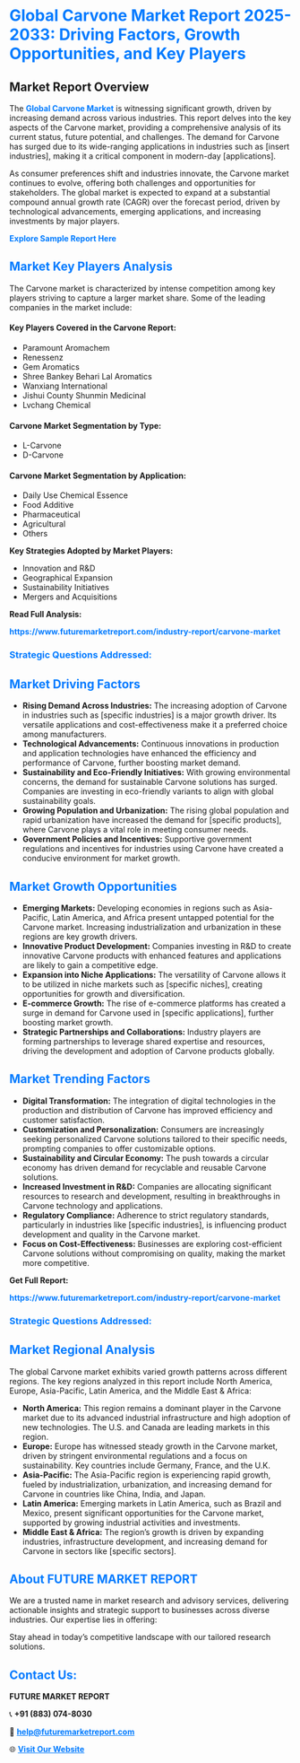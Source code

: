<h1 style="color: #007BFF;">Global Carvone Market Report 2025-2033: Driving Factors, Growth Opportunities, and Key Players</h1>

<section id="overview">
<h2>Market Report Overview</h2>
<p>The <a href="https://www.futuremarketreport.com/industry-report/carvone-market" style="color: #007BFF; text-decoration: none;"><strong>Global Carvone Market</strong></a> is witnessing significant growth, driven by increasing demand across various industries. This report delves into the key aspects of the Carvone market, providing a comprehensive analysis of its current status, future potential, and challenges. The demand for Carvone has surged due to its wide-ranging applications in industries such as [insert industries], making it a critical component in modern-day [applications].</p>
<p>As consumer preferences shift and industries innovate, the Carvone market continues to evolve, offering both challenges and opportunities for stakeholders. The global market is expected to expand at a substantial compound annual growth rate (CAGR) over the forecast period, driven by technological advancements, emerging applications, and increasing investments by major players.</p>
</section>

<section id="overview">
<p><a href="https://www.futuremarketreport.com/request-sample/reportId=85955" style="color: #007BFF; text-decoration: none;"><strong>Explore Sample Report Here</strong></a></p>
</section>

<section id="key-players">
<h2 style="color: #007BFF;">Market Key Players Analysis</h2>
<p>The Carvone market is characterized by intense competition among key players striving to capture a larger market share. Some of the leading companies in the market include:</p>
<h4>Key Players Covered in the Carvone Report:</h4>
<ul><li>Paramount Aromachem</li><li>Renessenz</li><li>Gem Aromatics</li><li>Shree Bankey Behari Lal Aromatics</li><li>Wanxiang International</li><li>Jishui County Shunmin Medicinal</li><li>Lvchang Chemical</li></ul>
<h4>Carvone Market Segmentation by Type:</h4>
<ul><li>L-Carvone</li><li>D-Carvone</li></ul>

<h4>Carvone Market Segmentation by Application:</h4>
<ul><li>Daily Use Chemical Essence</li><li>Food Additive</li><li>Pharmaceutical</li><li>Agricultural</li><li>Others</li></ul>
<p><strong>Key Strategies Adopted by Market Players:</strong></p>
<ul>
<li>Innovation and R&D</li>
<li>Geographical Expansion</li>
<li>Sustainability Initiatives</li>
<li>Mergers and Acquisitions</li>
</ul>
</section>

<section>
<p><strong>Read Full Analysis: </strong></p><a href="https://www.futuremarketreport.com/industry-report/carvone-market" style="color: #007BFF; text-decoration: none;"><strong>https://www.futuremarketreport.com/industry-report/carvone-market</strong></a>
<h3 style="color: #007BFF;">Strategic Questions Addressed:</h3>
</section>

<section id="driving-factors">
<h2 style="color: #007BFF;">Market Driving Factors</h2>
<ul>
<li><strong>Rising Demand Across Industries:</strong> The increasing adoption of Carvone in industries such as [specific industries] is a major growth driver. Its versatile applications and cost-effectiveness make it a preferred choice among manufacturers.</li>
<li><strong>Technological Advancements:</strong> Continuous innovations in production and application technologies have enhanced the efficiency and performance of Carvone, further boosting market demand.</li>
<li><strong>Sustainability and Eco-Friendly Initiatives:</strong> With growing environmental concerns, the demand for sustainable Carvone solutions has surged. Companies are investing in eco-friendly variants to align with global sustainability goals.</li>
<li><strong>Growing Population and Urbanization:</strong> The rising global population and rapid urbanization have increased the demand for [specific products], where Carvone plays a vital role in meeting consumer needs.</li>
<li><strong>Government Policies and Incentives:</strong> Supportive government regulations and incentives for industries using Carvone have created a conducive environment for market growth.</li>
</ul>
</section>

<section id="growth-opportunities">
<h2 style="color: #007BFF;">Market Growth Opportunities</h2>
<ul>
<li><strong>Emerging Markets:</strong> Developing economies in regions such as Asia-Pacific, Latin America, and Africa present untapped potential for the Carvone market. Increasing industrialization and urbanization in these regions are key growth drivers.</li>
<li><strong>Innovative Product Development:</strong> Companies investing in R&D to create innovative Carvone products with enhanced features and applications are likely to gain a competitive edge.</li>
<li><strong>Expansion into Niche Applications:</strong> The versatility of Carvone allows it to be utilized in niche markets such as [specific niches], creating opportunities for growth and diversification.</li>
<li><strong>E-commerce Growth:</strong> The rise of e-commerce platforms has created a surge in demand for Carvone used in [specific applications], further boosting market growth.</li>
<li><strong>Strategic Partnerships and Collaborations:</strong> Industry players are forming partnerships to leverage shared expertise and resources, driving the development and adoption of Carvone products globally.</li>
</ul>
</section>

<section id="trending-factors">
<h2 style="color: #007BFF;">Market Trending Factors</h2>
<ul>
<li><strong>Digital Transformation:</strong> The integration of digital technologies in the production and distribution of Carvone has improved efficiency and customer satisfaction.</li>
<li><strong>Customization and Personalization:</strong> Consumers are increasingly seeking personalized Carvone solutions tailored to their specific needs, prompting companies to offer customizable options.</li>
<li><strong>Sustainability and Circular Economy:</strong> The push towards a circular economy has driven demand for recyclable and reusable Carvone solutions.</li>
<li><strong>Increased Investment in R&D:</strong> Companies are allocating significant resources to research and development, resulting in breakthroughs in Carvone technology and applications.</li>
<li><strong>Regulatory Compliance:</strong> Adherence to strict regulatory standards, particularly in industries like [specific industries], is influencing product development and quality in the Carvone market.</li>
<li><strong>Focus on Cost-Effectiveness:</strong> Businesses are exploring cost-efficient Carvone solutions without compromising on quality, making the market more competitive.</li>
</ul>
</section>

<section>
<p><strong>Get Full Report: </strong></p><a href="https://www.futuremarketreport.com/industry-report/carvone-market" style="color: #007BFF; text-decoration: none;"><strong>https://www.futuremarketreport.com/industry-report/carvone-market</strong></a>
<h3 style="color: #007BFF;">Strategic Questions Addressed:</h3>
</section>


<section id="regional-analysis">
<h2 style="color: #007BFF;">Market Regional Analysis</h2>
<p>The global Carvone market exhibits varied growth patterns across different regions. The key regions analyzed in this report include North America, Europe, Asia-Pacific, Latin America, and the Middle East & Africa:</p>
<ul>
<li><strong>North America:</strong> This region remains a dominant player in the Carvone market due to its advanced industrial infrastructure and high adoption of new technologies. The U.S. and Canada are leading markets in this region.</li>
<li><strong>Europe:</strong> Europe has witnessed steady growth in the Carvone market, driven by stringent environmental regulations and a focus on sustainability. Key countries include Germany, France, and the U.K.</li>
<li><strong>Asia-Pacific:</strong> The Asia-Pacific region is experiencing rapid growth, fueled by industrialization, urbanization, and increasing demand for Carvone in countries like China, India, and Japan.</li>
<li><strong>Latin America:</strong> Emerging markets in Latin America, such as Brazil and Mexico, present significant opportunities for the Carvone market, supported by growing industrial activities and investments.</li>
<li><strong>Middle East & Africa:</strong> The region’s growth is driven by expanding industries, infrastructure development, and increasing demand for Carvone in sectors like [specific sectors].</li>
</ul>
</section>

<footer>
<h2 style="color: #007BFF;">About FUTURE MARKET REPORT</h2>
<p>We are a trusted name in market research and advisory services, delivering actionable insights and strategic support to businesses across diverse industries. Our expertise lies in offering:</p>

<p>Stay ahead in today’s competitive landscape with our tailored research solutions.</p>

<h2 style="color: #007BFF;">Contact Us:</h2>
<p><strong>FUTURE MARKET REPORT</strong></p>
<p>📞 <strong>+91 (883) 074-8030</strong></p>
<p>📧 <strong><a href="mailto:help@futuremarketreport.com" style="color: #007BFF;">help@futuremarketreport.com</a></strong></p>
<p>🌐 <strong><a href="https://www.futuremarketreport.com/" style="color: #007BFF;">Visit Our Website</a></strong></p>
</footer>